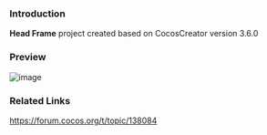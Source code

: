 ### Introduction
**Head Frame** project created based on CocosCreator version 3.6.0

### Preview
![image](../../../gif/202207/2022072501.gif)

### Related Links
https://forum.cocos.org/t/topic/138084